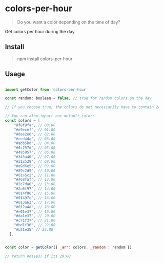 # colors-per-hour

> Do you want a color depending on the time of day?

Get colors per hour during the day


## Install

> npm install colors-per-hour


## Usage


```js

import getColor from 'colors-per-hour'

const random: boolean = false; // true for random colors on the day

// If you choose true, the colors do not necessarily have to contain 24 colors; otherwise 24 colors are     required

// You can also import our default colors
const colors = [
    "#f8f9fa", // 00:00 
    "#e9ecef", // 01:00
    "#dee2e6", // 02:00
    "#ced4da", // 03:00
    "#adb5bd", // 04:00
    "#6c757d", // 05:00
    "#495057", // 06:00
    "#343a40", // 07:00
    "#212529", // 08:00
    "#a9d6e5", // 09:00
    "#89c2d9", // 10:00
    "#61a5c2", // 11:00
    "#468faf", // 12:00
    "#2c7da0", // 13:00
    "#2a6f97", // 14:00
    "#014f86", // 15:00
    "#01497c", // 16:00
    "#013a63", // 17:00
    "#012a4a", // 18:00
    "#e01e37", // 19:00
    "#da1e37", // 20:00
    "#c71f37", // 21:00
    "#bd1f36", // 22:00
    "#b21e35" // 23:00
  ];


const color = getColor({ _arr: colors, _random : random })

// return #da1e37 if its 20:00 

```
